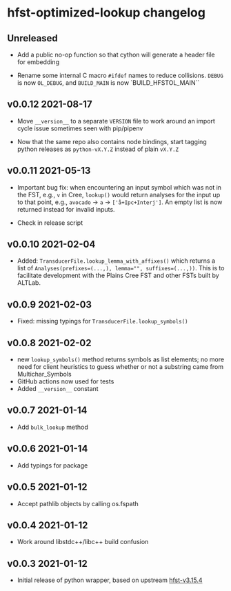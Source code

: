 # hfst-optimized-lookup changelog

## Unreleased

  - Add a public no-op function so that cython will generate a header file
    for embedding

  - Rename some internal C macro `#ifdef` names to reduce collisions.
    `DEBUG` is now `OL_DEBUG`, and `BUILD_MAIN` is now `BUILD_HFSTOL_MAIN``

## v0.0.12 2021-08-17

  - Move `__version__` to a separate `VERSION` file to work around an
    import cycle issue sometimes seen with pip/pipenv

  - Now that the same repo also contains node bindings, start tagging
    python releases as `python-vX.Y.Z` instead of plain `vX.Y.Z`

## v0.0.11 2021-05-13

  - Important bug fix: when encountering an input symbol which was not in
    the FST, e.g., `v` in Cree, `lookup()` would return analyses for the
    input up to that point, e.g., `avocado` → `a` → `['å+Ipc+Interj']`. An
    empty list is now returned instead for invalid inputs.

  - Check in release script

## v0.0.10 2021-02-04

  - Added: `TransducerFile.lookup_lemma_with_affixes()` which returns
    a list of `Analyses(prefixes=(...,), lemma="", suffixes=(...,))`.
    This is to facilitate development with the Plains Cree FST and other
    FSTs built by ALTLab.

## v0.0.9 2021-02-03

  - Fixed: missing typings for `TransducerFile.lookup_symbols()`

## v0.0.8 2021-02-02

  - new `lookup_symbols()` method returns symbols as list elements; no more
    need for client heuristics to guess whether or not a substring came
    from Multichar_Symbols
  - GitHub actions now used for tests
  - Added `__version__` constant

## v0.0.7 2021-01-14

  - Add `bulk_lookup` method

## v0.0.6 2021-01-14

  - Add typings for package

## v0.0.5 2021-01-12

  - Accept pathlib objects by calling os.fspath

## v0.0.4 2021-01-12

  - Work around libstdc++/libc++ build confusion

## v0.0.3 2021-01-12

  - Initial release of python wrapper, based on upstream [hfst-v3.15.4]

[hfst-v3.15.4]: https://github.com/hfst/hfst/tree/v3.15.4
